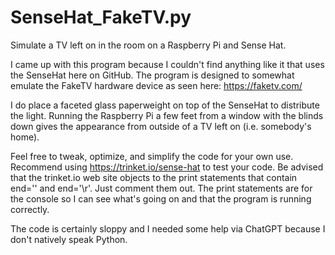 # SenseHat_FakeTV.py

Simulate a TV left on in the room on a Raspberry Pi and Sense Hat.

I came up with this program because I couldn't find anything like it that uses the SenseHat here on GitHub.
The program is designed to somewhat emulate the FakeTV hardware device as seen here: https://faketv.com/

I do place a faceted glass paperweight on top of the SenseHat to distribute the light.
Running the Raspberry Pi a few feet from a window with the blinds down gives the appearance from outside of a TV left on (i.e. somebody's home).

Feel free to tweak, optimize, and simplify the code for your own use. Recommend using https://trinket.io/sense-hat to test your code.
Be advised that the trinket.io web site objects to the print statements that contain end='' and end='\r'. Just comment them out.
The print statements are for the console so I can see what's going on and that the program is running correctly.

The code is certainly sloppy and I needed some help via ChatGPT because I don't natively speak Python.
